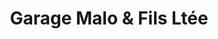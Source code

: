 ---
title: "Garage Malo & Fils Ltée"
url: /contrecoeur/garage-malo-and-fils-ltee/
shop: car repair
---